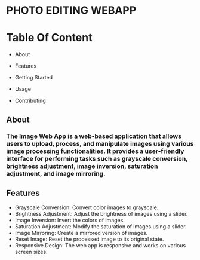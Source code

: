 # PHOTO EDITING WEBAPP

# Table Of Content
* About
* Features

* Getting Started
* Usage
* Contributing

## About
### The Image Web App is a web-based application that allows users to upload, process, and manipulate images using various image processing functionalities. It provides a user-friendly interface for performing tasks such as grayscale conversion, brightness adjustment, image inversion, saturation adjustment, and image mirroring.

## Features
* Grayscale Conversion: Convert color images to grayscale.
* Brightness Adjustment: Adjust the brightness of images using a slider.
* Image Inversion: Invert the colors of images.
* Saturation Adjustment: Modify the saturation of images using a slider.
* Image Mirroring: Create a mirrored version of images.
* Reset Image: Reset the processed image to its original state.
* Responsive Design: The web app is responsive and works on various screen sizes.
